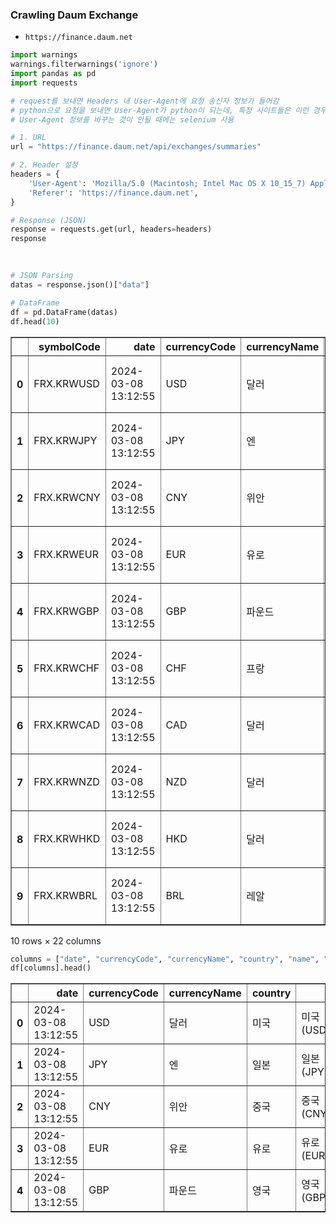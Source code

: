 ### Crawling Daum Exchange

- `https://finance.daum.net`

```python
import warnings
warnings.filterwarnings('ignore')
import pandas as pd
import requests
```

```python
# request를 보내면 Headers 내 User-Agent에 요청 송신자 정보가 들어감
# python으로 요청을 보내면 User-Agent가 python이 되는데, 특정 사이트들은 이런 경우 요청이 불가하도록 막음
# User-Agent 정보를 바꾸는 것이 안될 때에는 selenium 사용

# 1. URL
url = "https://finance.daum.net/api/exchanges/summaries"

# 2. Header 설정
headers = {
    'User-Agent': 'Mozilla/5.0 (Macintosh; Intel Mac OS X 10_15_7) AppleWebKit/537.36 (KHTML, like Gecko) Chrome/116.0.0.0 Safari/537.36',
    'Referer': 'https://finance.daum.net',
}

# Response (JSON)
response = requests.get(url, headers=headers)
response
```

<pre>
<Response [200]>
</pre>

```python
# JSON Parsing
datas = response.json()["data"]

# DataFrame
df = pd.DataFrame(datas)
df.head(10)
```

<div>
<table border="1" class="dataframe">
  <thead>
    <tr style="text-align: right;">
      <th></th>
      <th>symbolCode</th>
      <th>date</th>
      <th>currencyCode</th>
      <th>currencyName</th>
      <th>currencyUnit</th>
      <th>country</th>
      <th>region</th>
      <th>name</th>
      <th>recurrenceCount</th>
      <th>basePrice</th>
      <th>...</th>
      <th>changeRate</th>
      <th>cashBuyingPrice</th>
      <th>cashSellingPrice</th>
      <th>ttBuyingPrice</th>
      <th>ttSellingPrice</th>
      <th>tcBuyingPrice</th>
      <th>fcSellingPrice</th>
      <th>exchangeCommission</th>
      <th>usDollarRate</th>
      <th>chartImageUrl</th>
    </tr>
  </thead>
  <tbody>
    <tr>
      <th>0</th>
      <td>FRX.KRWUSD</td>
      <td>2024-03-08 13:12:55</td>
      <td>USD</td>
      <td>달러</td>
      <td>1</td>
      <td>미국</td>
      <td>{'korName': '아메리카', 'engName': 'America'}</td>
      <td>미국 (USD/KRW)</td>
      <td>268</td>
      <td>1321.50</td>
      <td>...</td>
      <td>0.003394</td>
      <td>1344.62</td>
      <td>1298.38</td>
      <td>1308.60</td>
      <td>1334.40</td>
      <td>None</td>
      <td>None</td>
      <td>7.1677</td>
      <td>1.0000</td>
      <td>{'day': 'https://t1.daumcdn.net/finance/chart/...</td>
    </tr>
    <tr>
      <th>1</th>
      <td>FRX.KRWJPY</td>
      <td>2024-03-08 13:12:55</td>
      <td>JPY</td>
      <td>엔</td>
      <td>100</td>
      <td>일본</td>
      <td>{'korName': '아시아', 'engName': 'Asia'}</td>
      <td>일본 (JPY100/KRW)</td>
      <td>268</td>
      <td>894.02</td>
      <td>...</td>
      <td>0.001775</td>
      <td>909.66</td>
      <td>878.38</td>
      <td>885.26</td>
      <td>902.78</td>
      <td>None</td>
      <td>None</td>
      <td>2.0505</td>
      <td>0.6765</td>
      <td>{'day': 'https://t1.daumcdn.net/finance/chart/...</td>
    </tr>
    <tr>
      <th>2</th>
      <td>FRX.KRWCNY</td>
      <td>2024-03-08 13:12:55</td>
      <td>CNY</td>
      <td>위안</td>
      <td>1</td>
      <td>중국</td>
      <td>{'korName': '아시아', 'engName': 'Asia'}</td>
      <td>중국 (CNY/KRW)</td>
      <td>268</td>
      <td>183.53</td>
      <td>...</td>
      <td>0.003475</td>
      <td>192.70</td>
      <td>174.36</td>
      <td>181.70</td>
      <td>185.36</td>
      <td>None</td>
      <td>None</td>
      <td>5.1412</td>
      <td>0.1389</td>
      <td>{'day': 'https://t1.daumcdn.net/finance/chart/...</td>
    </tr>
    <tr>
      <th>3</th>
      <td>FRX.KRWEUR</td>
      <td>2024-03-08 13:12:55</td>
      <td>EUR</td>
      <td>유로</td>
      <td>1</td>
      <td>유로</td>
      <td>{'korName': '유럽', 'engName': 'Europe'}</td>
      <td>유로 (EUR/KRW)</td>
      <td>268</td>
      <td>1446.78</td>
      <td>...</td>
      <td>0.003437</td>
      <td>1475.57</td>
      <td>1417.99</td>
      <td>1432.32</td>
      <td>1461.24</td>
      <td>None</td>
      <td>None</td>
      <td>5.8400</td>
      <td>1.0948</td>
      <td>{'day': 'https://t1.daumcdn.net/finance/chart/...</td>
    </tr>
    <tr>
      <th>4</th>
      <td>FRX.KRWGBP</td>
      <td>2024-03-08 13:12:55</td>
      <td>GBP</td>
      <td>파운드</td>
      <td>1</td>
      <td>영국</td>
      <td>{'korName': '유럽', 'engName': 'Europe'}</td>
      <td>영국 (GBP/KRW)</td>
      <td>268</td>
      <td>1692.71</td>
      <td>...</td>
      <td>0.003509</td>
      <td>1726.05</td>
      <td>1659.37</td>
      <td>1675.79</td>
      <td>1709.63</td>
      <td>None</td>
      <td>None</td>
      <td>7.2943</td>
      <td>1.2809</td>
      <td>{'day': 'https://t1.daumcdn.net/finance/chart/...</td>
    </tr>
    <tr>
      <th>5</th>
      <td>FRX.KRWCHF</td>
      <td>2024-03-08 13:12:55</td>
      <td>CHF</td>
      <td>프랑</td>
      <td>1</td>
      <td>스위스</td>
      <td>{'korName': '유럽', 'engName': 'Europe'}</td>
      <td>스위스 (CHF/KRW)</td>
      <td>268</td>
      <td>1505.98</td>
      <td>...</td>
      <td>0.003454</td>
      <td>1535.64</td>
      <td>1476.32</td>
      <td>1490.93</td>
      <td>1521.03</td>
      <td>None</td>
      <td>None</td>
      <td>3.7520</td>
      <td>1.1396</td>
      <td>{'day': 'https://t1.daumcdn.net/finance/chart/...</td>
    </tr>
    <tr>
      <th>6</th>
      <td>FRX.KRWCAD</td>
      <td>2024-03-08 13:12:55</td>
      <td>CAD</td>
      <td>달러</td>
      <td>1</td>
      <td>캐나다</td>
      <td>{'korName': '아메리카', 'engName': 'America'}</td>
      <td>캐나다 (CAD/KRW)</td>
      <td>268</td>
      <td>982.67</td>
      <td>...</td>
      <td>0.002801</td>
      <td>1002.02</td>
      <td>963.32</td>
      <td>972.85</td>
      <td>992.49</td>
      <td>None</td>
      <td>None</td>
      <td>7.0230</td>
      <td>0.7436</td>
      <td>{'day': 'https://t1.daumcdn.net/finance/chart/...</td>
    </tr>
    <tr>
      <th>7</th>
      <td>FRX.KRWNZD</td>
      <td>2024-03-08 13:12:55</td>
      <td>NZD</td>
      <td>달러</td>
      <td>1</td>
      <td>뉴질랜드</td>
      <td>{'korName': '아시아', 'engName': 'Asia'}</td>
      <td>뉴질랜드 (NZD/KRW)</td>
      <td>268</td>
      <td>816.03</td>
      <td>...</td>
      <td>0.003395</td>
      <td>832.10</td>
      <td>799.96</td>
      <td>807.87</td>
      <td>824.19</td>
      <td>None</td>
      <td>None</td>
      <td>7.5257</td>
      <td>0.6175</td>
      <td>{'day': 'https://t1.daumcdn.net/finance/chart/...</td>
    </tr>
    <tr>
      <th>8</th>
      <td>FRX.KRWHKD</td>
      <td>2024-03-08 13:12:55</td>
      <td>HKD</td>
      <td>달러</td>
      <td>1</td>
      <td>홍콩</td>
      <td>{'korName': '아시아', 'engName': 'Asia'}</td>
      <td>홍콩 (HKD/KRW)</td>
      <td>268</td>
      <td>168.99</td>
      <td>...</td>
      <td>0.003303</td>
      <td>172.31</td>
      <td>165.67</td>
      <td>167.31</td>
      <td>170.67</td>
      <td>None</td>
      <td>None</td>
      <td>6.5010</td>
      <td>0.1279</td>
      <td>{'day': 'https://t1.daumcdn.net/finance/chart/...</td>
    </tr>
    <tr>
      <th>9</th>
      <td>FRX.KRWBRL</td>
      <td>2024-03-08 13:12:55</td>
      <td>BRL</td>
      <td>레알</td>
      <td>1</td>
      <td>브라질</td>
      <td>{'korName': '아메리카', 'engName': 'America'}</td>
      <td>브라질 (BRL/KRW)</td>
      <td>268</td>
      <td>267.75</td>
      <td>...</td>
      <td>0.003647</td>
      <td>295.06</td>
      <td>240.98</td>
      <td>264.54</td>
      <td>0.00</td>
      <td>None</td>
      <td>None</td>
      <td>11.0030</td>
      <td>0.2026</td>
      <td>{'day': 'https://t1.daumcdn.net/finance/chart/...</td>
    </tr>
  </tbody>
</table>
<p>10 rows × 22 columns</p>
</div>

```python
columns = ["date", "currencyCode", "currencyName", "country", "name", "basePrice"]
df[columns].head()
```

<div>
<table border="1" class="dataframe">
  <thead>
    <tr style="text-align: right;">
      <th></th>
      <th>date</th>
      <th>currencyCode</th>
      <th>currencyName</th>
      <th>country</th>
      <th>name</th>
      <th>basePrice</th>
    </tr>
  </thead>
  <tbody>
    <tr>
      <th>0</th>
      <td>2024-03-08 13:12:55</td>
      <td>USD</td>
      <td>달러</td>
      <td>미국</td>
      <td>미국 (USD/KRW)</td>
      <td>1321.50</td>
    </tr>
    <tr>
      <th>1</th>
      <td>2024-03-08 13:12:55</td>
      <td>JPY</td>
      <td>엔</td>
      <td>일본</td>
      <td>일본 (JPY100/KRW)</td>
      <td>894.02</td>
    </tr>
    <tr>
      <th>2</th>
      <td>2024-03-08 13:12:55</td>
      <td>CNY</td>
      <td>위안</td>
      <td>중국</td>
      <td>중국 (CNY/KRW)</td>
      <td>183.53</td>
    </tr>
    <tr>
      <th>3</th>
      <td>2024-03-08 13:12:55</td>
      <td>EUR</td>
      <td>유로</td>
      <td>유로</td>
      <td>유로 (EUR/KRW)</td>
      <td>1446.78</td>
    </tr>
    <tr>
      <th>4</th>
      <td>2024-03-08 13:12:55</td>
      <td>GBP</td>
      <td>파운드</td>
      <td>영국</td>
      <td>영국 (GBP/KRW)</td>
      <td>1692.71</td>
    </tr>
  </tbody>
</table>
</div>
